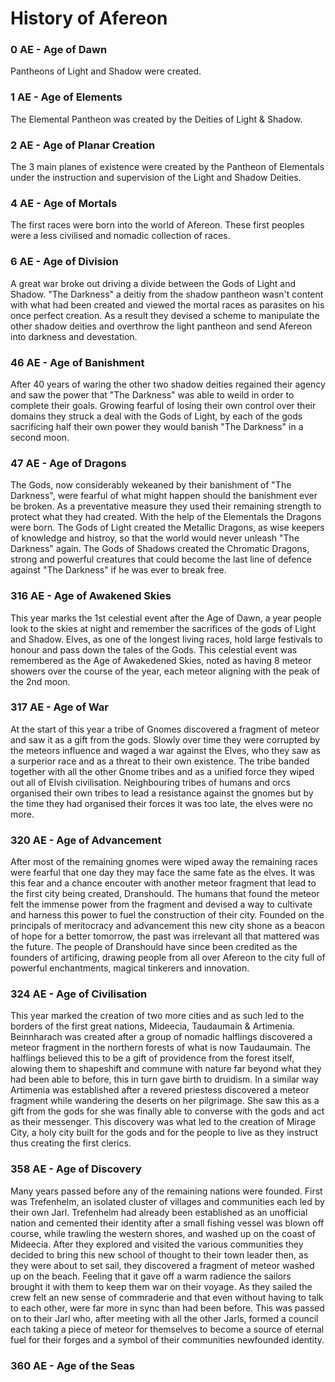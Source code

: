 # History of Afereon #
### 0 AE - Age of Dawn ###
Pantheons of Light and Shadow were created.

### 1 AE - Age of Elements ###
The Elemental Pantheon was created by the Deities of Light & Shadow.

### 2 AE - Age of Planar Creation ###
The 3 main planes of existence were created by the Pantheon of Elementals under the instruction and supervision of the Light and Shadow Deities.

### 4 AE - Age of Mortals ###
The first races were born into the world of Afereon. These first peoples were a less civilised and nomadic collection of races. 

### 6 AE - Age of Division ###
A great war broke out driving a divide between the Gods of Light and Shadow. "The Darkness" a deitiy from the shadow pantheon wasn't content with what had been created and viewed the mortal races as parasites on his once perfect creation. As a result they devised a scheme to manipulate the other shadow deities and overthrow the light pantheon and send Afereon into darkness and devestation.

### 46 AE - Age of Banishment ###
After 40 years of waring the other two shadow deities regained their agency and saw the power that "The Darkness" was able to weild in order to complete their goals. Growing fearful of losing their own control over their domains they struck a deal with the Gods of Light, by each of the gods sacrificing half their own power they would banish "The Darkness" in a second moon.

### 47 AE - Age of Dragons ###
The Gods, now considerably wekeaned by their banishment of "The Darkness", were fearful of what might happen should the banishment ever be broken. As a preventative measure they used their remaining strength to protect what they had created. With the help of the Elementals the Dragons were born. The Gods of Light created the Metallic Dragons, as wise keepers of knowledge and histroy, so that the world would never unleash "The Darkness" again. The Gods of Shadows created the Chromatic Dragons, strong and powerful creatures that could become the last line of defence against "The Darkness" if he was ever to break free.

### 316 AE - Age of Awakened Skies ###
This year marks the 1st celestial event after the Age of Dawn, a year people look to the skies at night and remember the sacrifices of the gods of Light and Shadow. Elves, as one of the longest living races, hold large festivals to honour and pass down the tales of the Gods. This celestial event was remembered as the Age of Awakedened Skies, noted as having 8 meteor showers over the course of the year, each meteor aligning with the peak of the 2nd moon.

### 317 AE - Age of War ###
At the start of this year a tribe of Gnomes discovered a fragment of meteor and saw it as a gift from the gods. Slowly over time they were corrupted by the meteors influence and waged a war against the Elves, who they saw as a surperior race and as a threat to their own existence. The tribe banded together with all the other Gnome tribes and as a unified force they wiped out all of Elvish civilisation. Neighbouring tribes of humans and orcs organised their own tribes to lead a resistance against the gnomes but by the time they had organised their forces it was too late, the elves were no more.

### 320 AE - Age of Advancement ###
After most of the remaining gnomes were wiped away the remaining races were fearful that one day they may face the same fate as the elves. It was this fear and a chance encouter with another meteor fragment that lead to the first city being created, Dranshould. The humans that found the meteor felt the immense power from the fragment and devised a way to cultivate and harness this power to fuel the construction of their city. Founded on the principals of meritocracy and advancement this new city shone as a beacon of hope for a better tomorrow, the past was irrelevant all that mattered was the future. The people of Dranshould have since been credited as the founders of artificing, drawing people from all over Afereon to the city full of powerful enchantments, magical tinkerers and innovation.

### 324 AE - Age of Civilisation #
This year marked the creation of two more cities and as such led to the borders of the first great nations, Mideecia, Taudaumain & Artimenia. Beinnharach was created after a group of nomadic halflings discovered a meteor fragment in the northern forests of what is now Taudaumain. The halflings believed this to be a gift of providence from the forest itself, alowing them to shapeshift and commune with nature far beyond what they had been able to before, this in turn gave birth to druidism. In a similar way Artimenia was established after a revered priestess discovered a meteor fragment while wandering the deserts on her pilgrimage. She saw this as a gift from the gods for she was finally able to converse with the gods and act as their messenger. This discovery was what led to the creation of Mirage City, a holy city built for the gods and for the people to live as they instruct thus creating the first clerics. 

### 358 AE - Age of Discovery ###
Many years passed before any of the remaining nations were founded. First was Trefenhelm, an isolated cluster of villages and communities each led by their own Jarl. Trefenhelm had already been established as an unofficial nation and cemented their identity after a small fishing vessel was blown off course, while trawling the western shores, and washed up on the coast of Mideecia. After they explored and visited the various communities they decided to bring this new school of thought to their town leader then, as they were about to set sail, they discovered a fragment of meteor washed up on the beach. Feeling that it gave off a warm radience the sailors brought it with them to keep them war on their voyage. As they sailed the crew felt an new sense of commraderie and that even without having to talk to each other, were far more in sync than had been before. This was passed on to their Jarl who, after meeting with all the other Jarls, formed a council each taking a piece of meteor for themselves to become a source of eternal fuel for their forges and a symbol of their communities newfounded identity.

### 360 AE - Age of the Seas ###